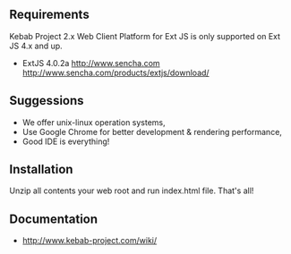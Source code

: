Requirements
------------
Kebab Project 2.x Web Client Platform for Ext JS is only supported on Ext JS 4.x and up.

- ExtJS 4.0.2a
    http://www.sencha.com
    http://www.sencha.com/products/extjs/download/

Suggessions
-----------
- We offer unix-linux operation systems,
- Use Google Chrome for better development & rendering performance,
- Good IDE is everything!

Installation
-----------
Unzip all contents your web root and run index.html file.
That's all!

Documentation
-------------
- http://www.kebab-project.com/wiki/

[1]: http://kebab-project.com